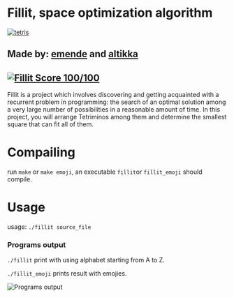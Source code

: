 # Fillit, space optimization algorithm
[![tetris](https://user-images.githubusercontent.com/52178013/149360115-097d6fe9-fab8-4225-8bbe-cfa1dc183724.gif)](http://erikdemaine.org/fonts/tetris/)
## Made by: [emende](https://github.com/erikpeik) and [altikka](https://github.com/reviisori)
## [![Fillit Score 100/100](https://badge42.herokuapp.com/api/project/emende/Fillit)](https://github.com/JaeSeoKim/badge42)
Fillit is a project which involves discovering and getting acquainted with a recurrent problem in programming: the search of an optimal solution among a very large number of possibilities in a reasonable amount of time. In this project, you will arrange Tetriminos among them and determine the smallest square that can fit all of them.

# Compailing
run `make` or `make emoji`, an executable `fillit`or `fillit_emoji` should compile.

# Usage
usage: `./fillit source_file`

### Programs output
`./fillit` print with using alphabet starting from A to Z.

`./fillit_emoji` prints result with emojies.

![Programs output](https://user-images.githubusercontent.com/52178013/152608184-54eb356a-10d9-4a52-bdaa-fc5372154c70.png)
